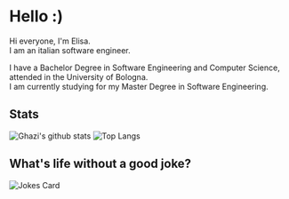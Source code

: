 # Hello :)

Hi everyone, I'm Elisa.  
I am an italian software engineer.

I have a Bachelor Degree in Software Engineering and Computer Science, attended in the University of Bologna.  
I am currently studying for my Master Degree in Software Engineering.

## Stats

![Ghazi's github stats](https://github-readme-stats.vercel.app/api?username=ElisaTronetti&show_icons=true&hide_border=true&theme=dark&hide_rank=true) ![Top Langs](https://github-readme-stats.vercel.app/api/top-langs/?username=ElisaTronetti&langs_count=10&layout=compact&theme=dark&hide_border=true)

## What's life without a good joke?

![Jokes Card](https://readme-jokes.vercel.app/api?hideBorder)
